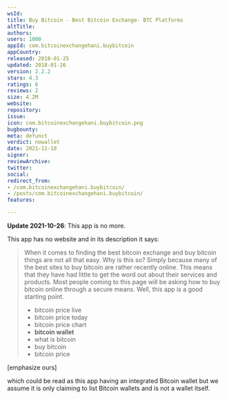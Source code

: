 ```yaml
---
wsId: 
title: Buy Bitcoin - Best Bitcoin Exchange- BTC Platforms
altTitle: 
authors: 
users: 1000
appId: com.bitcoinexchangehani.buybitcoin
appCountry: 
released: 2018-01-25
updated: 2018-01-26
version: 2.2.2
stars: 4.3
ratings: 6
reviews: 2
size: 4.2M
website: 
repository: 
issue: 
icon: com.bitcoinexchangehani.buybitcoin.png
bugbounty: 
meta: defunct
verdict: nowallet
date: 2021-11-10
signer: 
reviewArchive: 
twitter: 
social: 
redirect_from:
- /com.bitcoinexchangehani.buybitcoin/
- /posts/com.bitcoinexchangehani.buybitcoin/
features: 

---
```


**Update 2021-10-26**: This app is no more.

This app has no website and in its description it says:

> When it comes to finding the best bitcoin exchange and buy bitcoin things are
  not all that easy. Why is this so? Simply because many of the best sites to
  buy bitcoin are rather recently online. This means that they have had little
  to get the word out about their services and products. Most people coming to
  this page will be asking how to buy bitcoin online through a secure means.
  Well, this app is a good starting point.
> 
> * bitcoin price live
> * bitcoin price today
> * bitcoin price chart
> * **bitcoin wallet**
> * what is bitcoin
> * buy bitcoin
> * bitcoin price

[emphasize ours]

which could be read as this app having an integrated Bitcoin wallet but we
assume it is only claiming to list Bitcoin wallets and is not a wallet itself.
